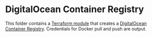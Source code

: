 # DigitalOcean Container Registry

This folder contains a [Terraform module](https://terraform.io/docs/language/modules/index.html) that creates a [DigitalOcean Container Registry](https://docs.digitalocean.com/products/container-registry/). Credentials for Docker pull and push are output.
